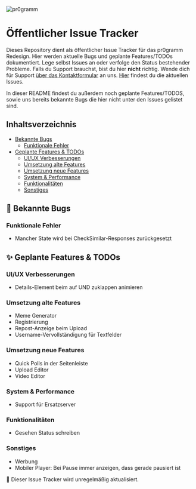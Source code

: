 ![pr0gramm](https://pr0gramm.com/media/pr0gramm.svg)
# Öffentlicher Issue Tracker

Dieses Repository dient als öffentlicher Issue Tracker für das pr0gramm Redesign. Hier werden aktuelle Bugs und geplante Features/TODOs dokumentiert. Lege selbst Issues an oder verfolge den Status bestehender Probleme. Falls du Support brauchst, bist du hier **nicht** richtig. Wende dich für Support [über das Kontaktformular](https://pr0gramm.com/contact) an uns.
[Hier](https://github.com/pr0gramm-com/issues/issues) findest du die aktuellen Issues.

In dieser README findest du außerdem noch geplante Features/TODOS, sowie uns bereits bekannte Bugs die hier nicht unter den Issues gelistet sind.


## Inhaltsverzeichnis
- [Bekannte Bugs](#-bekannte-bugs)
    - [Funktionale Fehler](#funktionale-fehler)
- [Geplante Features & TODOs](#-geplante-features--todos)
    - [UI/UX Verbesserungen](#uiux-verbesserungen)
    - [Umsetzung alte Features](#umsetzung-alte-features)
    - [Umsetzung neue Features](#umsetzung-neue-features)
    - [System & Performance](#system--performance)
    - [Funktionalitäten](#funktionalitäten)
    - [Sonstiges](#sonstiges)


## 🐛 Bekannte Bugs

### Funktionale Fehler
- Mancher State wird bei CheckSimilar-Responses zurückgesetzt

## ✨ Geplante Features & TODOs

### UI/UX Verbesserungen
- Details-Element beim auf UND zuklappen animieren

### Umsetzung alte Features
- Meme Generator
- Registrierung
- Repost-Anzeige beim Upload
- Username-Vervollständigung für Textfelder

### Umsetzung neue Features
- Quick Polls in der Seitenleiste
- Upload Editor
- Video Editor

### System & Performance
- Support für Ersatzserver

### Funktionalitäten
- Gesehen Status schreiben

### Sonstiges
- Werbung
- Mobiler Player: Bei Pause immer anzeigen, dass gerade pausiert ist

📝 Dieser Issue Tracker wird unregelmäßig aktualisiert.

